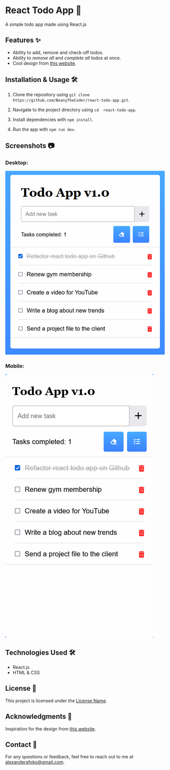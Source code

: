 # React Todo App 🚀

A simple todo app made using React.js

## Features ✨

- Ability to add, remove and check-off todos.
- Ability to _remove all_ and _complete all_ todos at once.
- Cool design from [this website](https://www.codingnepalweb.com/create-todo-list-app-html-javascript/).

## Installation & Usage 🛠️

1. Clone the repository using `git clone https://github.com/BeanyTheCoder/react-todo-app.git`.

2. Navigate to the project directory using `cd  react-todo-app`.
3. Install dependencies with `npm install`.
4. Run the app with `npm run dev`.

## Screenshots 📷

### Desktop:
![image of the desktop view](readme-images/desktop.png)

### Mobile:

![image of mobile view](readme-images/mobile.png)

## Technologies Used 🛠️

- React.js
- HTML & CSS

## License 📝

This project is licensed under the [License Name](link-to-license-file).

## Acknowledgments 🙏

Inspiration for the design from [this website](https://www.codingnepalweb.com/create-todo-list-app-html-javascript/).

## Contact 📧

For any questions or feedback, feel free to reach out to me at alexanderafoko@gmail.com.
